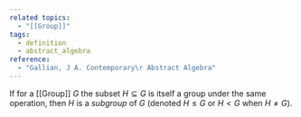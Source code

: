 ```yaml
---
related topics:
  - "[[Group]]"
tags:
  - definition
  - abstract_algebra
reference:
  - "Gallian, J A. Contemporary\r Abstract Algebra"
---
```

If for a [[Group]] $G$ the subset $H\subseteq G$ is itself a group under the same operation, then $H$ is a _subgroup_ of $G$ (denoted $H\leq G$ or $H< G$ when $H\neq G$).